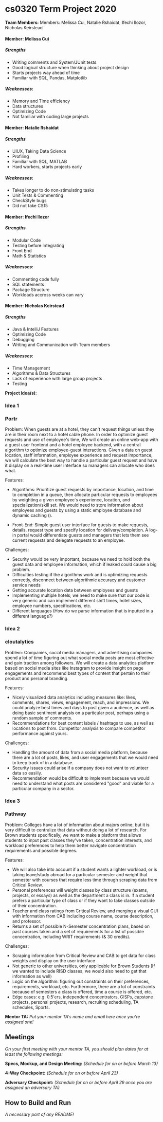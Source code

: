 # cs0320 Term Project 2020

**Team Members:**
Members: Melissa Cui, Natalie Rshaidat, Ifechi Ilozor, Nicholas Keirstead 

#### Member: Melissa Cui
##### Strengths
- Writing comments and System/JUnit tests
- Good logical structure when thinking about project design 
- Starts projects way ahead of time 
- Familiar with SQL, Pandas, Matplotlib
##### Weaknesses: 
- Memory and Time efficiency 
- Data structures 
- Optimizing Code 
- Not familiar with coding large projects 


#### Member: Natalie Rshaidat
##### Strengths
- UIUX, Taking Data Science 
- Profiling 
- Familiar with SQL, MATLAB
- Hard workers, starts projects early 

##### Weaknesses: 
- Takes longer to do non-stimulating tasks
- Unit Tests & Commenting 
- CheckStyle bugs 
- Did not take CS15


#### Member: Ifechi Ilozor
##### Strengths
- Modular Code
- Testing before Integrating 
- Front End 
- Math & Statistics 

##### Weaknesses: 
- Commenting code fully
- SQL statements 
- Package Structure 
- Workloads accross weeks can vary


#### Member: Nicholas Keirstead
##### Strengths
- Java & IntelliJ Features 
- Optimizing Code 
- Debugging 
- Writing and Communication with Team members

##### Weaknesses: 
- Time Management 
- Algorithms & Data Structures 
- Lack of experience with large group projects 
- Testing 

**Project Idea(s):** 
### Idea 1
### Portr
Problem: When guests are at a hotel, they can't request things unless they are in their room next to a hotel cable phone. In order to optimize guest requests and use of employee's time, We will create an online web-app with a guest user frontend and a hotel employee backend, with a central algorithm to optimize employee-guest interactions. Given a data on guest location, staff information, employee experience and request importance, we will calculate the best way to handle a particular guest request and have it display on a real-time user interface so managers can allocate who does what. 



Features: 
- Algorithms: Prioritize guest requests by importance, location, and time to completion in a queue, then allocate particular requests to employees by weighting a given employee's experience, location, and specialization/skill set. We would need to store information about employees and guests by using a static employee database and dynamic caching (). 
  
- Front-End: Simple guest user interface for guests to make requests, details, request type and specify location for delivery/completion. A log-in portal would differentiate guests and managers that lets them see current requests and delegate requests to an employee. 

Challenges: 
- Security would be very important, because we need to hold both the guest data and employee information, which if leaked could cause a big problem. 
- Difficulties testing if the algorithms work and is optimizing requests correctly, disconnect between algorithmic accuracy and customer service needs
- Getting accurate location data between employees and guests
- Implementing multiple hotels; we need to make sure that our code is very generic and can implement different shift times, hotel sizes, employee numbers, specifications, etc. 
- Different languages (How do we parse information that is inputted in a different language?)


### Idea 2
### cloutalytics

Problem: Companies, social media managers, and advertising companies spend a lot of time figuring out what social media posts are most effective and gain traction among followers. We will create a data analytics platform based on social media sites like Instagram to provide insight on page engagements and recommend best types of content that pertain to their product and personal branding. 

Features: 
- Nicely visualized data analytics including measures like: likes, comments, shares, views, engagement, reach, and impressions. We could analyze best times and days to post given a audience, as well as doing basic sentiment analysis on a particular post, perhaps using a random sample of comments. 
- Recommendations for best content labels / hashtags to use, as well as locations to post from. Competitor analysis to compare competitor performance against yours. 

Challenges: 
- Handling the amount of data from a social media platform, because there are a lot of posts, likes, and user engagements that we would need to keep track of in a database. 
- Security issues could arise if a company does not want to volunteer data so easiily. 
- Recommendation would be difficult to implement because we would need to understand what posts are considered "good" and viable for a particular company in a sector. 

### Idea 3
### Pathway 

Problem: Colleges have a lot of information about majors online, but it is very difficult to centralize that data without doing a lot of research. For Brown students specifically, we want to make a platform that allows students to input past classes they've taken, concentration interests, and workload preferences to help them better navigate concentration requirements and possible degrees. 

Features: 
- We will also take into account if a student wants a lighter workload, or is taking leave/study abroad for a particular semester and weight that semester with courses that require less time through scraping data from Critical Review. 
- Personal preferences will weight classes by class structure (exams, projects, or essays) as well as the department a class is in. If a student prefers a particular type of class or if they want to take classes outside of their concentration. 
- Teacher and class ratings from Critical Review, and merging a visual GUI with information from CAB including course name, course description, and professor. 
- Returns a set of possible N-Semester concentration plans, based on past courses taken and a set of requirements for a list of possible concentration, including WRIT requirements (& 30 credits). 

Challenges: 
- Scraping information from Critical Review and CAB to get data for class weights and display on the user interface 
- Not generic to other universities, only applicable for Brown Students (If we wanted to include RISD classes, we would also need to get that information as well)
- Logic on the algorithm: figuring out constraints on their preferences, requirements, workload, etc. Furthermore, there are a lot of constraints because of semesters a class is offered, time a course is offered, etc. 
- Edge cases: e.g. 0.5'ers, independent concentrators, GISPs, capstone projects, personal projects, research, recruiting scheduling, TA schedules, Sports. 


**Mentor TA:** _Put your mentor TA's name and email here once you're assigned one!_

## Meetings
_On your first meeting with your mentor TA, you should plan dates for at least the following meetings:_

**Specs, Mockup, and Design Meeting:** _(Schedule for on or before March 13)_

**4-Way Checkpoint:** _(Schedule for on or before April 23)_

**Adversary Checkpoint:** _(Schedule for on or before April 29 once you are assigned an adversary TA)_

## How to Build and Run
_A necessary part of any README!_

